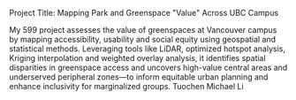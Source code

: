 Project Title: Mapping Park and Greenspace "Value" Across UBC Campus

My 599 project assesses the value of greenspaces at Vancouver campus by mapping accessibility, usability and social equity using geospatial and statistical methods. Leveraging tools like LiDAR, optimized hotspot analysis, Kriging interpolation and weighted overlay analysis, it identifies spatial disparities in greenspace access and uncovers high-value central areas and underserved peripheral zones—to inform equitable urban planning and enhance inclusivity for marginalized groups.
Tuochen Michael Li
